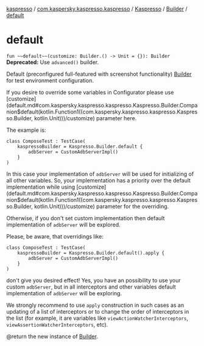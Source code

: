 [kaspresso](../../../index.md) / [com.kaspersky.kaspresso.kaspresso](../../index.md) / [Kaspresso](../index.md) / [Builder](index.md) / [default](./default.md)

# default

`fun ~~default~~(customize: Builder.() -> Unit = {}): Builder`
**Deprecated:** Use `advanced()` builder.

Default (preconfigured full-featured with screenshot functionality) [Builder](index.md) for test environment configuration.

If you desire to override some variables in Configurator please use [customize](default.md#com.kaspersky.kaspresso.kaspresso.Kaspresso.Builder.Companion$default(kotlin.Function1((com.kaspersky.kaspresso.kaspresso.Kaspresso.Builder, kotlin.Unit)))/customize) parameter here.

The example is:

```
class ComposeTest : TestCase(
    kaspressoBuilder = Kaspresso.Builder.default {
        adbServer = CustomAdbServerImpl()
    }
)
```

In this case your implementation of `adbServer` will be used for initializing of all other variables.
So, your implementation has a priority over the default implementation while using [customize](default.md#com.kaspersky.kaspresso.kaspresso.Kaspresso.Builder.Companion$default(kotlin.Function1((com.kaspersky.kaspresso.kaspresso.Kaspresso.Builder, kotlin.Unit)))/customize) parameter for the overriding.

Otherwise, if you don't set custom implementation then default implementation of `adbServer` will be explored.

Please, be aware, that overridings like:

```
class ComposeTest : TestCase(
    kaspressoBuilder = Kaspresso.Builder.default().apply {
        adbServer = CustomAdbServerImpl()
    }
)
```

don't give you desired effect! Yes, you have an possibility to use your custom `adbServer`, but
in all interceptors and other variables default implementation of `adbServer` will be exploring.

We strongly recommend to use `apply` construction in such cases as an updating of a list of interceptors or
to change the order of interceptors in the list (for example, it are variables like
`viewActionWatcherInterceptors`, `viewAssertionWatcherInterceptors`, etc).

@return the new instance of [Builder](index.md).

